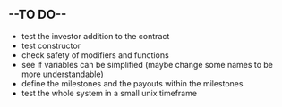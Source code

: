 ## --TO DO--
- test the investor addition to the contract
- test constructor
- check safety of modifiers and functions
- see if variables can be simplified (maybe change some names to be more understandable)
- define the milestones and the payouts within the milestones
- test the whole system in a small unix timeframe

